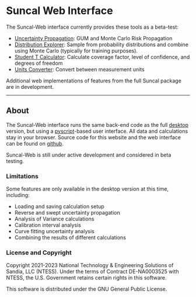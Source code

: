 # Suncal Web Interface

The Suncal-Web interface currently provides these tools as a beta-test:

- [Uncertainty Propagation](uncertainty.html): GUM and Monte Carlo Risk Propagation
- [Distribution Explorer](distributions.html): Sample from probability distributions and combine using Monte Carlo (typically for training purposes).
- [Student T Calculator](student.html): Calculate coverage factor, level of confidence, and degrees of freedom
- [Units Converter](units.html): Convert between measurement units

Additional web implementations of features from the full Suncal package are in development.

---

## About

The Suncal-Web interface runs the same back-end code as the full [desktop](../index.html) version, but using
a [pyscript](https://pyscript.net)-based user interface. All data and calculations stay in your browser.
Source code for this website and the web interface can be found on [github](https://github.com/sandialabs/suncal/tree/gh-pages).

Suncal-Web is still under active development and considered in beta testing.


### Limitations

Some features are only available in the desktop version at this time, including:

- Loading and saving calculation setup
- Reverse and swept uncertainty propagation
- Analysis of Variance calculations
- Calibration interval analysis
- Curve fitting uncertainty analysis
- Combining the results of different calculations


### License and Copyright

Copyright 2021-2023 National Technology & Engineering Solutions of Sandia, LLC (NTESS). Under the terms of Contract DE-NA0003525 with NTESS, the U.S. Government retains certain rights in this software.

This software is distributed under the GNU General Public License.
